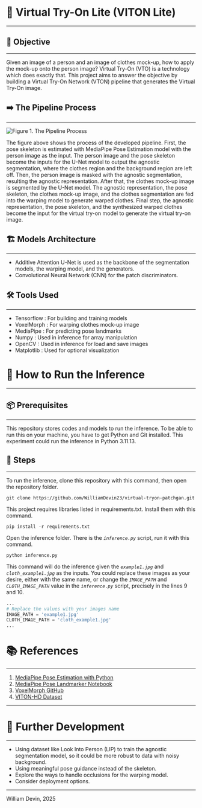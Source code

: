 # :tshirt: **Virtual Try-On Lite (VITON Lite)**

---

## :dart: **Objective**

---

Given an image of a person and an image of clothes mock-up, how to apply the mock-up onto the person image? Virtual Try-On (VTO) is a technology which does exactly that. This project aims to answer the objective by building a Virtual Try-On Network (VTON) pipeline that generates the Virtual Try-On image.

## :arrow_right: **The Pipeline Process**

---

![Figure 1. The Pipeline Process](https://drive.google.com/uc?export=view&id=1LInCagyZkMfjGIR_5UictP1jNZ1PAgjN)

The figure above shows the process of the developed pipeline. First, the pose skeleton is estimated with MediaPipe Pose Estimation model with the person image as the input. The person image and the pose skeleton become the inputs for the U-Net model to output the agnostic segmentation, where the clothes region and the background region are left off. Then, the person image is masked with the agnostic segmentation, resulting the agnostic representation. After that, the clothes mock-up image is segmented by the U-Net model. The agnostic representation, the pose skeleton, the clothes mock-up image, and the clothes segmentation are fed into the warping model to generate warped clothes. Final step, the agnostic representation, the pose skeleton, and the synthesized warped clothes become the input for the virtual try-on model to generate the virtual try-on image.

## :building_construction: **Models Architecture**

---

- Additive Attention U-Net is used as the backbone of the segmentation models, the warping model, and the generators.
- Convolutional Neural Network (CNN) for the patch discriminators.

## :hammer_and_wrench: **Tools Used**

---

- Tensorflow : For building and training models
- VoxelMorph : For warping clothes mock-up image
- MediaPipe : For predicting pose landmarks
- Numpy : Used in inference for array manipulation
- OpenCV : Used in inference for load and save images
- Matplotlib : Used for optional visualization

# :rocket: **How to Run the Inference**

---

## :package: **Prerequisites**

---

This repository stores codes and models to run the inference. To be able to run this on your machine, you have to get Python and Git installed. This experiment could run the inference in Python 3.11.13.

## :memo: **Steps**

---

To run the inference, clone this repository with this command, then open the repository folder.

```
git clone https://github.com/WilliamDevin23/virtual-tryon-patchgan.git
```

This project requires libraries listed in requirements.txt. Install them with this command.

```
pip install -r requirements.txt
```

Open the inference folder. There is the _`inference.py`_ script, run it with this command.

```
python inference.py
```

This command will do the inference given the _`example1.jpg`_ and _`cloth_example1.jpg`_ as the inputs. You could replace these images as your desire, either with the same name, or change the _`IMAGE_PATH`_ and _`CLOTH_IMAGE_PATH`_ value in the _`inference.py`_ script, precisely in the lines 9 and 10.

```python
...
# Replace the values with your images name
IMAGE_PATH = 'example1.jpg'
CLOTH_IMAGE_PATH = 'cloth_example1.jpg'
...
```

# :books: **References**

---

1. [MediaPipe Pose Estimation with Python](https://ai.google.dev/edge/mediapipe/solutions/vision/pose_landmarker/python)
2. [MediaPipe Pose Landmarker Notebook](https://github.com/google-ai-edge/mediapipe-samples/blob/main/examples/pose_landmarker/python/%5BMediaPipe_Python_Tasks%5D_Pose_Landmarker.ipynb)
3. [VoxelMorph GitHub](https://github.com/voxelmorph/voxelmorph)
4. [VITON-HD Dataset](https://www.kaggle.com/datasets/marquis03/high-resolution-viton-zalando-dataset/data)

---

# 🔭 **Further Development**
---

- Using dataset like Look Into Person (LIP) to train the agnostic segmentation model, so it could be more robust to data with noisy background.
- Using meaningful pose guidance instead of the skeleton.
- Explore the ways to handle occlusions for the warping model.
- Consider deployment options.

---
William Devin, 2025
